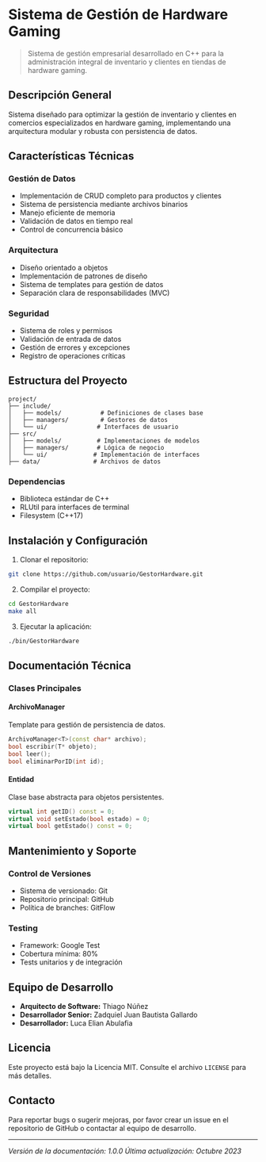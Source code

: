 # Sistema de Gestión de Hardware Gaming
> Sistema de gestión empresarial desarrollado en C++ para la administración integral de inventario y clientes en tiendas de hardware gaming.

## Descripción General
Sistema diseñado para optimizar la gestión de inventario y clientes en comercios especializados en hardware gaming, implementando una arquitectura modular y robusta con persistencia de datos.

## Características Técnicas

### Gestión de Datos
- Implementación de CRUD completo para productos y clientes
- Sistema de persistencia mediante archivos binarios
- Manejo eficiente de memoria
- Validación de datos en tiempo real
- Control de concurrencia básico

### Arquitectura
- Diseño orientado a objetos
- Implementación de patrones de diseño
- Sistema de templates para gestión de datos
- Separación clara de responsabilidades (MVC)

### Seguridad
- Sistema de roles y permisos
- Validación de entrada de datos
- Gestión de errores y excepciones
- Registro de operaciones críticas

## Estructura del Proyecto

```
project/
├── include/
│   ├── models/           # Definiciones de clases base
│   ├── managers/         # Gestores de datos
│   └── ui/              # Interfaces de usuario
├── src/
│   ├── models/          # Implementaciones de modelos
│   ├── managers/        # Lógica de negocio
│   └── ui/             # Implementación de interfaces
├── data/               # Archivos de datos
```

### Dependencias
- Biblioteca estándar de C++
- RLUtil para interfaces de terminal
- Filesystem (C++17)

## Instalación y Configuración

1. Clonar el repositorio:
```bash
git clone https://github.com/usuario/GestorHardware.git
```

2. Compilar el proyecto:
```bash
cd GestorHardware
make all
```

3. Ejecutar la aplicación:
```bash
./bin/GestorHardware
```

## Documentación Técnica

### Clases Principales

#### ArchivoManager<T>
Template para gestión de persistencia de datos.
```cpp
ArchivoManager<T>(const char* archivo);
bool escribir(T* objeto);
bool leer();
bool eliminarPorID(int id);
```

#### Entidad
Clase base abstracta para objetos persistentes.
```cpp
virtual int getID() const = 0;
virtual void setEstado(bool estado) = 0;
virtual bool getEstado() const = 0;
```

## Mantenimiento y Soporte

### Control de Versiones
- Sistema de versionado: Git
- Repositorio principal: GitHub
- Política de branches: GitFlow

### Testing
- Framework: Google Test
- Cobertura mínima: 80%
- Tests unitarios y de integración

## Equipo de Desarrollo
- **Arquitecto de Software:** Thiago Núñez
- **Desarrollador Senior:** Zadquiel Juan Bautista Gallardo
- **Desarrollador:** Luca Elian Abulafia

## Licencia
Este proyecto está bajo la Licencia MIT. Consulte el archivo `LICENSE` para más detalles.

## Contacto
Para reportar bugs o sugerir mejoras, por favor crear un issue en el repositorio de GitHub o contactar al equipo de desarrollo.

---
*Versión de la documentación: 1.0.0*
*Última actualización: Octubre 2023*